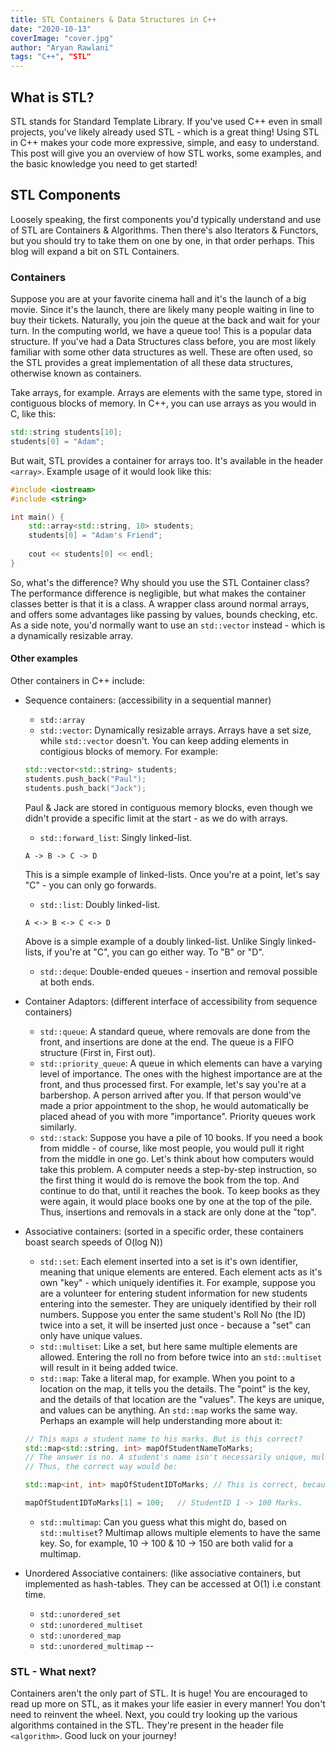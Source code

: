 ```yaml
---
title: STL Containers & Data Structures in C++
date: "2020-10-13"
coverImage: "cover.jpg"
author: "Aryan Rawlani"
tags: "C++", "STL"
---
```


## What is STL?
STL stands for Standard Template Library. If you've used C++ even in small projects, you've likely already used STL - which is a great thing! Using STL in C++ makes your code more expressive, simple, and easy to understand. This post will give you an overview of how STL works, some examples, and the basic knowledge you need to get started!

## STL Components
Loosely speaking, the first components you'd typically understand and use of STL are Containers & Algorithms. Then there's also Iterators & Functors, but you should try to take them on one by one, in that order perhaps. This blog will expand a bit on STL Containers.

### Containers
Suppose you are at your favorite cinema hall and it's the launch of a big movie. Since it's the launch, there are likely many people waiting in line to buy their tickets. Naturally, you join the queue at the back and wait for your turn. In the computing world, we have a queue too! This is a popular data structure. If you've had a Data Structures class before, you are most likely familiar with some other data structures as well. These are often used, so the STL provides a great implementation of all these data structures, otherwise known as containers.

Take arrays, for example. Arrays are elements with the same type, stored in contiguous blocks of memory. In C++, you can use arrays as you would in C, like this:
```cpp
std::string students[10];
students[0] = "Adam";
```

But wait, STL provides a container for arrays too. It's available in the header `<array>`. Example usage of it would look like this:
```cpp
#include <iostream>
#include <string>

int main() {
    std::array<std::string, 10> students;
    students[0] = "Adam's Friend";
    
    cout << students[0] << endl;
}
```

So, what's the difference? Why should you use the STL Container class? The performance difference is negligible, but what makes the container classes better is that it is a class. A wrapper class around normal arrays, and offers some advantages like passing by values, bounds checking, etc. As a side note, you'd normally want to use an `std::vector` instead - which is a dynamically resizable array.

#### Other examples
Other containers in C++ include:
- Sequence containers: (accessibility in a sequential manner)
  - `std::array`
  - `std::vector`: Dynamically resizable arrays.
  Arrays have a set size, while `std::vector` doesn't. You can keep adding elements in contigious blocks of memory. For example:
  ```cpp
  std::vector<std::string> students;
  students.push_back("Paul");
  students.push_back("Jack");
  ```
   Paul & Jack are stored in contiguous memory blocks, even though we didn't provide a specific limit at the start - as we do with arrays.
  - `std::forward_list`: Singly linked-list.
  ```
  A -> B -> C -> D
  ```
  This is a simple example of linked-lists. Once you're at a point, let's say "C" - you can only go forwards.
  - `std::list`: Doubly linked-list.
  ```
  A <-> B <-> C <-> D
  ```
  Above is a simple example of a doubly linked-list. Unlike Singly linked-lists, if you're at "C", you can go either way. To "B" or "D".
  - `std::deque`: Double-ended queues - insertion and removal possible at both ends.

- Container Adaptors: (different interface of accessibility from sequence containers)
  - `std::queue`: A standard queue, where removals are done from the front, and insertions are done at the end. The queue is a FIFO structure (First in, First out).
  - `std::priority_queue`: A queue in which elements can have a varying level of importance. The ones with the highest importance are at the front, and thus processed first.
  For example, let's say you're at a barbershop. A person arrived after you. If that person would've made a prior appointment to the shop, he would automatically be placed ahead of you with more "importance". Priority queues work similarly.
  - `std::stack`:
  Suppose you have a pile of 10 books. If you need a book from middle - of course, like most people, you would pull it right from the middle in one go. Let's think about how computers would take this problem. A computer needs a step-by-step instruction, so the first thing it would do is remove the book from the top. And continue to do that, until it reaches the book. To keep books as they were again, it would place books one by one at the top of the pile.
  Thus, insertions and removals in a stack are only done at the "top". 

- Associative containers: (sorted in a specific order, these containers boast search speeds of O(log N))
  - `std::set`: Each element inserted into a set is it's own identifier, meaning that unique elements are entered. Each element acts as it's own "key" - which uniquely identifies it. For example, suppose you are a volunteer for entering student information for new students entering into the semester. They are uniquely identified by their roll numbers. Suppose you enter the same student's Roll No (the ID) twice into a set, it will be inserted just once - because a "set" can only have unique values.
  - `std::multiset`: Like a set, but here same multiple elements are allowed. Entering the roll no from before twice into an `std::multiset` will result in it being added twice.
  - `std::map`: Take a literal map, for example. When you point to a location on the map, it tells you the details. The "point" is the key, and the details of that location are the "values". The keys are unique, and values can be anything. An `std::map` works the same way. Perhaps an example will help understanding more about it:
  ```cpp
  // This maps a student name to his marks. But is this correct?
  std::map<std::string, int> mapOfStudentNameToMarks;
  // The answer is no. A student's name isn't necessarily unique, multiple students with the same name will have a clash this way.
  // Thus, the correct way would be:
  
  std::map<int, int> mapOfStudentIDToMarks; // This is correct, because StudentIDs are unique!

  mapOfStudentIDToMarks[1] = 100;   // StudentID 1 -> 100 Marks.
  ```
  - `std::multimap`: Can you guess what this might do, based on `std::multiset`?
  Multimap allows multiple elements to have the same key. So, for example, 10 -> 100 & 10 -> 150 are both valid for a multimap.

- Unordered Associative containers: (like associative containers, but implemented as hash-tables. They can be accessed at O(1) i.e constant time.
  - `std::unordered_set`
  - `std::unordered_multiset`
  - `std::unordered_map`
  - `std::unordered_multimap`
-- 

### STL - What next?
Containers aren't the only part of STL. It is huge! You are encouraged to read up more on STL, as it makes your life easier in every manner! You don't need to reinvent the wheel. Next, you could try looking up the various algorithms contained in the STL. They're present in the header file `<algorithm>`. Good luck on your journey!

